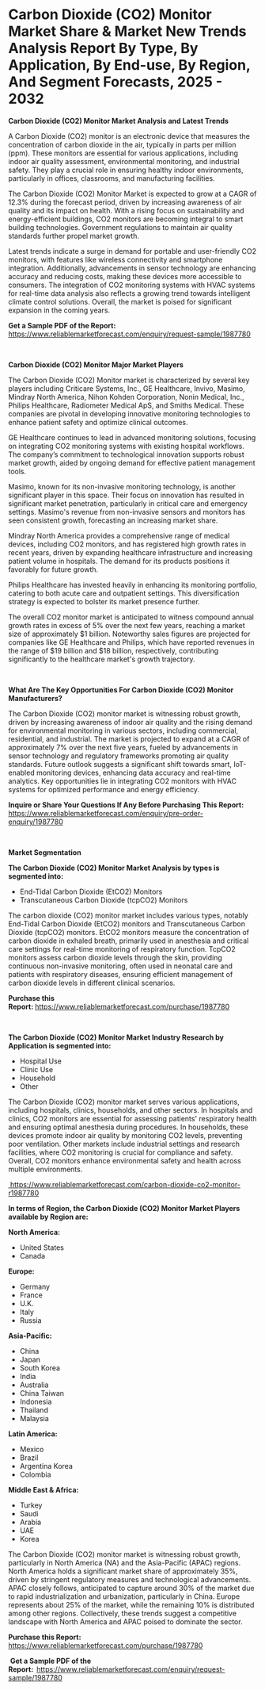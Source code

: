 <p><h1>Carbon Dioxide (CO2) Monitor Market Share & Market New Trends Analysis Report By Type, By Application, By End-use, By Region, And Segment Forecasts, 2025 - 2032</h1></p><p><strong>Carbon Dioxide (CO2) Monitor Market Analysis and Latest Trends</strong></p>
<p><p>A Carbon Dioxide (CO2) monitor is an electronic device that measures the concentration of carbon dioxide in the air, typically in parts per million (ppm). These monitors are essential for various applications, including indoor air quality assessment, environmental monitoring, and industrial safety. They play a crucial role in ensuring healthy indoor environments, particularly in offices, classrooms, and manufacturing facilities.</p><p>The Carbon Dioxide (CO2) Monitor Market is expected to grow at a CAGR of 12.3% during the forecast period, driven by increasing awareness of air quality and its impact on health. With a rising focus on sustainability and energy-efficient buildings, CO2 monitors are becoming integral to smart building technologies. Government regulations to maintain air quality standards further propel market growth. </p><p>Latest trends indicate a surge in demand for portable and user-friendly CO2 monitors, with features like wireless connectivity and smartphone integration. Additionally, advancements in sensor technology are enhancing accuracy and reducing costs, making these devices more accessible to consumers. The integration of CO2 monitoring systems with HVAC systems for real-time data analysis also reflects a growing trend towards intelligent climate control solutions. Overall, the market is poised for significant expansion in the coming years.</p></p>
<p><strong>Get a Sample PDF of the Report:&nbsp;</strong> <a href="https://www.reliablemarketforecast.com/enquiry/request-sample/1987780?utm_campaign=3528&utm_medium=2&utm_source=Github&utm_content=ia&utm_term=12042025&utm_id=carbon-dioxide-co2-monitor">https://www.reliablemarketforecast.com/enquiry/request-sample/1987780</a></p>
<p>&nbsp;</p>
<p><strong>Carbon Dioxide (CO2) Monitor Major Market Players</strong></p>
<p><p>The Carbon Dioxide (CO2) Monitor market is characterized by several key players including Criticare Systems, Inc., GE Healthcare, Invivo, Masimo, Mindray North America, Nihon Kohden Corporation, Nonin Medical, Inc., Philips Healthcare, Radiometer Medical ApS, and Smiths Medical. These companies are pivotal in developing innovative monitoring technologies to enhance patient safety and optimize clinical outcomes.</p><p>GE Healthcare continues to lead in advanced monitoring solutions, focusing on integrating CO2 monitoring systems with existing hospital workflows. The company’s commitment to technological innovation supports robust market growth, aided by ongoing demand for effective patient management tools. </p><p>Masimo, known for its non-invasive monitoring technology, is another significant player in this space. Their focus on innovation has resulted in significant market penetration, particularly in critical care and emergency settings. Masimo's revenue from non-invasive sensors and monitors has seen consistent growth, forecasting an increasing market share.</p><p>Mindray North America provides a comprehensive range of medical devices, including CO2 monitors, and has registered high growth rates in recent years, driven by expanding healthcare infrastructure and increasing patient volume in hospitals. The demand for its products positions it favorably for future growth.</p><p>Philips Healthcare has invested heavily in enhancing its monitoring portfolio, catering to both acute care and outpatient settings. This diversification strategy is expected to bolster its market presence further.</p><p>The overall CO2 monitor market is anticipated to witness compound annual growth rates in excess of 5% over the next few years, reaching a market size of approximately $1 billion. Noteworthy sales figures are projected for companies like GE Healthcare and Philips, which have reported revenues in the range of $19 billion and $18 billion, respectively, contributing significantly to the healthcare market's growth trajectory.</p></p>
<p>&nbsp;</p>
<p><strong>What Are The Key Opportunities For Carbon Dioxide (CO2) Monitor Manufacturers?</strong></p>
<p><p>The Carbon Dioxide (CO2) monitor market is witnessing robust growth, driven by increasing awareness of indoor air quality and the rising demand for environmental monitoring in various sectors, including commercial, residential, and industrial. The market is projected to expand at a CAGR of approximately 7% over the next five years, fueled by advancements in sensor technology and regulatory frameworks promoting air quality standards. Future outlook suggests a significant shift towards smart, IoT-enabled monitoring devices, enhancing data accuracy and real-time analytics. Key opportunities lie in integrating CO2 monitors with HVAC systems for optimized performance and energy efficiency.</p></p>
<p><strong>Inquire or Share Your Questions If Any Before Purchasing This Report:</strong> <a href="https://www.reliablemarketforecast.com/enquiry/pre-order-enquiry/1987780?utm_campaign=3528&utm_medium=2&utm_source=Github&utm_content=ia&utm_term=12042025&utm_id=carbon-dioxide-co2-monitor">https://www.reliablemarketforecast.com/enquiry/pre-order-enquiry/1987780</a></p>
<p>&nbsp;</p>
<p><strong>Market Segmentation</strong></p>
<p><strong>The Carbon Dioxide (CO2) Monitor Market Analysis by types is segmented into:</strong></p>
<p><ul><li>End-Tidal Carbon Dioxide (EtCO2) Monitors</li><li>Transcutaneous Carbon Dioxide (tcpCO2) Monitors</li></ul></p>
<p><p>The carbon dioxide (CO2) monitor market includes various types, notably End-Tidal Carbon Dioxide (EtCO2) monitors and Transcutaneous Carbon Dioxide (tcpCO2) monitors. EtCO2 monitors measure the concentration of carbon dioxide in exhaled breath, primarily used in anesthesia and critical care settings for real-time monitoring of respiratory function. TcpCO2 monitors assess carbon dioxide levels through the skin, providing continuous non-invasive monitoring, often used in neonatal care and patients with respiratory diseases, ensuring efficient management of carbon dioxide levels in different clinical scenarios.</p></p>
<p><strong>Purchase this Report:&nbsp;</strong><a href="https://www.reliablemarketforecast.com/purchase/1987780?utm_campaign=3528&utm_medium=2&utm_source=Github&utm_content=ia&utm_term=12042025&utm_id=carbon-dioxide-co2-monitor">https://www.reliablemarketforecast.com/purchase/1987780</a></p>
<p>&nbsp;</p>
<p><strong>The Carbon Dioxide (CO2) Monitor Market Industry Research by Application is segmented into:</strong></p>
<p><ul><li>Hospital Use</li><li>Clinic Use</li><li>Household</li><li>Other</li></ul></p>
<p><p>The Carbon Dioxide (CO2) monitor market serves various applications, including hospitals, clinics, households, and other sectors. In hospitals and clinics, CO2 monitors are essential for assessing patients' respiratory health and ensuring optimal anesthesia during procedures. In households, these devices promote indoor air quality by monitoring CO2 levels, preventing poor ventilation. Other markets include industrial settings and research facilities, where CO2 monitoring is crucial for compliance and safety. Overall, CO2 monitors enhance environmental safety and health across multiple environments.</p></p>
<p><a href="https://www.reliablemarketforecast.com/carbon-dioxide-co2-monitor-r1987780?utm_campaign=3528&utm_medium=2&utm_source=Github&utm_content=ia&utm_term=12042025&utm_id=carbon-dioxide-co2-monitor">&nbsp;https://www.reliablemarketforecast.com/carbon-dioxide-co2-monitor-r1987780</a></p>
<p><strong>In terms of Region, the Carbon Dioxide (CO2) Monitor Market Players available by Region are:</strong></p>
<p>
    <p> <strong> North America: </strong>
        <ul>
            <li>United States</li>
            <li>Canada</li>
        </ul>
        </p> 
    <p> <strong> Europe: </strong>
        <ul>
            <li>Germany</li>
            <li>France</li>
            <li>U.K.</li>
            <li>Italy</li>
            <li>Russia</li>
        </ul>
        </p> 
    <p> <strong> Asia-Pacific: </strong>
        <ul>
            <li>China</li>
            <li>Japan</li>
            <li>South Korea</li>
            <li>India</li>
            <li>Australia</li>
            <li>China Taiwan</li>
            <li>Indonesia</li>
            <li>Thailand</li>
            <li>Malaysia</li>
        </ul>
        </p> 
    <p> <strong> Latin America: </strong>
        <ul>
            <li>Mexico</li>
            <li>Brazil</li>
            <li>Argentina Korea</li>
            <li>Colombia</li>
        </ul>
        </p> 
    <p> <strong> Middle East & Africa: </strong>
        <ul>
            <li>Turkey</li>
            <li>Saudi</li>
            <li>Arabia</li>
            <li>UAE</li>
            <li>Korea</li>
        </ul>
    </p>
    </p>
<p><p>The Carbon Dioxide (CO2) monitor market is witnessing robust growth, particularly in North America (NA) and the Asia-Pacific (APAC) regions. North America holds a significant market share of approximately 35%, driven by stringent regulatory measures and technological advancements. APAC closely follows, anticipated to capture around 30% of the market due to rapid industrialization and urbanization, particularly in China. Europe represents about 25% of the market, while the remaining 10% is distributed among other regions. Collectively, these trends suggest a competitive landscape with North America and APAC poised to dominate the sector.</p></p>
<p><strong>Purchase this Report: </strong><a href="https://www.reliablemarketforecast.com/purchase/1987780?utm_campaign=3528&utm_medium=2&utm_source=Github&utm_content=ia&utm_term=12042025&utm_id=carbon-dioxide-co2-monitor">https://www.reliablemarketforecast.com/purchase/1987780</a></p>
<p>&nbsp;<strong>Get a Sample PDF of the Report:&nbsp;&nbsp;</strong><a href="https://www.reliablemarketforecast.com/enquiry/request-sample/1987780?utm_campaign=3528&utm_medium=2&utm_source=Github&utm_content=ia&utm_term=12042025&utm_id=carbon-dioxide-co2-monitor">https://www.reliablemarketforecast.com/enquiry/request-sample/1987780</a></p>
<p><strong></strong></p>
<p><p></p><p></p><p></p></p>